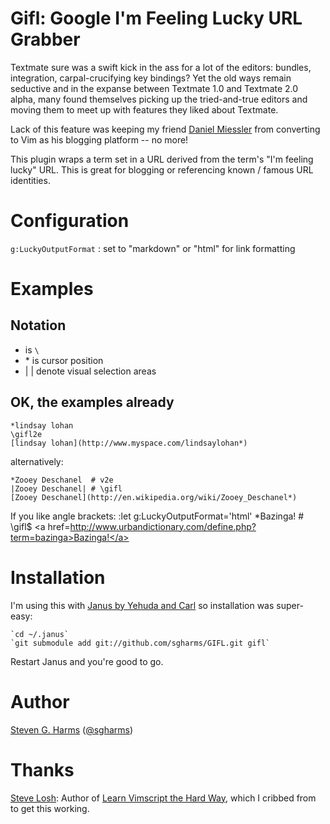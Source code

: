# Gifl:  Google I'm Feeling Lucky URL Grabber

Textmate sure was a swift kick in the ass for a lot of the editors:
bundles, integration, carpal-crucifying key bindings?  Yet the old ways
remain seductive and in the expanse between Textmate 1.0 and Textmate
2.0 alpha, many found themselves picking up the tried-and-true editors
and moving them to meet up with features they liked about Textmate.

Lack of this feature was keeping my friend [Daniel
Miessler](http://danielmiessler.com/) from converting to Vim as his
blogging platform -- no more!

This plugin wraps a term set in a URL derived from the term's "I'm
feeling lucky" URL.  This is great for blogging or referencing known /
famous URL identities.  

# Configuration

`g:LuckyOutputFormat` : set to "markdown" or "html" for link formatting

# Examples

## Notation

* <Leader> is `\`
* \* is cursor position
* | | denote visual selection areas

## OK, the examples already

    *lindsay lohan
    \gifl2e
    [lindsay lohan](http://www.myspace.com/lindsaylohan*)

alternatively:

    *Zooey Deschanel  # v2e
    |Zooey Deschanel| # \gifl
    [Zooey Deschanel](http://en.wikipedia.org/wiki/Zooey_Deschanel*)
    
If you like angle brackets:
   :let g:LuckyOutputFormat='html'
   \*Bazinga!  # \gifl$
   <a href=http://www.urbandictionary.com/define.php?term=bazinga>Bazinga!</a>

# Installation

I'm using this with [Janus by Yehuda and Carl](https://github.com/carlhuda/janus) so
installation was super-easy:

    `cd ~/.janus`
    `git submodule add git://github.com/sgharms/GIFL.git gifl`

Restart Janus and you're good to go.

# Author

[Steven G. Harms](http://stevengharms.com)
([@sgharms](http://twitter.com/sgharms))

# Thanks

[Steve Losh](http://stevelosh.com/):  Author of [Learn Vimscript the
Hard Way](http://learnvimscriptthehardway.stevelosh.com/), which I
cribbed from to get this working.
